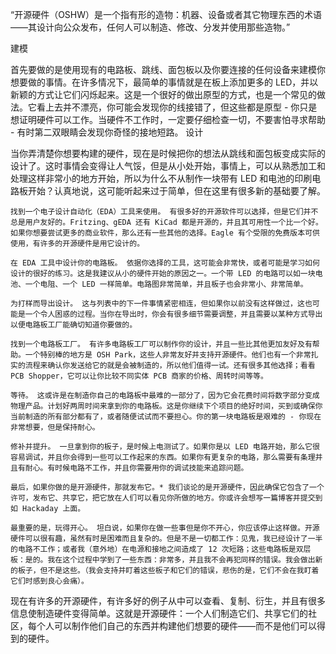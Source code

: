 “开源硬件（OSHW）是一个指有形的造物：机器、设备或者其它物理东西的术语——其设计向公众发布，任何人可以制造、修改、分发并使用那些造物。”

建模

首先要做的是使用现有的电路板、跳线、面包板以及你要连接的任何设备来建模你想要做的事情。在许多情况下，最简单的事情就是在板上添加更多的 LED，并以新颖的方式让它们闪烁起来。这是一个很好的做出原型的方式，也是一个常见的做法。它看上去并不漂亮，你可能会发现你的线接错了，但这些都是原型 - 你只是想证明硬件可以工作。当硬件不工作时，一定要仔细检查一切，不要害怕寻求帮助 - 有时第二双眼睛会发现你奇怪的接地短路。
设计

当你弄清楚你想要构建的硬件，现在是时候把你的想法从跳线和面包板变成实际的设计了。这时事情会变得让人气馁，但是从小处开始，事情上，可以从熟悉加工和处理这样非常小的地方开始，所以为什么不从制作一块带有 LED 和电池的印刷电路板开始？认真地说，这可能听起来过于简单，但在这里有很多新的基础要了解。

    找到一个电子设计自动化（EDA）工具来使用。 有很多好的开源软件可以选择，但是它们并不总是用户友好的。Fritzing、gEDA 还有 KiCad 都是开源的，并且其可用性一个比一个好。如果你想要尝试更多的商业软件，那么还有一些其他的选择。Eagle 有个受限的免费版本可供使用，有许多的开源硬件是用它设计的。

    在 EDA 工具中设计你的电路板。 依据你选择的工具，这可能会非常快，或者可能是学习如何设计的很好的练习。这是我建议从小的硬件开始的原因之一。一个带 LED 的电路可以如一块电池、一个电阻、一个 LED 一样简单。电路图非常简单，并且板子也会非常小、非常简单。

    为打样而导出设计。 这与列表中的下一件事情紧密相连，但如果你以前没有这样做过，这也可能是一个令人困惑的过程。当你在导出时，你会有很多细节需要调整，并且需要以某种方式导出以便电路板工厂能确切知道你要做的。

    找到一个电路板工厂。 有许多电路板工厂可以制作你的设计，并且一些比其他更加友好及有帮助。一个特别棒的地方是 OSH Park，这些人非常友好并支持开源硬件。他们也有一个非常扎实的流程来确认你发送给它的就是会被制造的，所以他们值得一试。还有很多其他选择；看看 PCB Shopper，它可以让你比较不同实体 PCB 商家的价格、周转时间等等。

    等待。 这或许是在制造你自己的电路板中最难的一部分了，因为它会花费时间将数字部分变成物理产品。计划好两周时间来拿到你的电路板。这是你继续下个项目的绝好时间，买到或确保你当前制造的所有部分都有了，或者随便试试而不要担心。你的第一块电路板是艰难的 - 你现在非常想要，但是保持耐心。

    修补并提升。 一旦拿到你的板子，是时候上电测试了。如果你是以 LED 电路开始，那么它很容易调试，并且你会得到一些可以工作起来的东西。如果你有更复杂的电路，那么需要有条理并且有耐心。有时候电路不工作，并且你需要用你的调试技能来追踪问题。

    最后，如果你做的是开源硬件，那就发布它。* 我们谈论的是开源硬件，因此确保它包含了一个许可，发布它、共享它，把它放在人们可以看见你所做的地方。你或许会想写一篇博客并提交到如 Hackaday 上面。

    最重要的是，玩得开心。 坦白说，如果你在做一些事但是你不开心，你应该停止这样做。开源硬件可以很有趣，虽然有时是困难而且复杂的。但是不是一切都工作：见鬼，我已经设计了一半的电路不工作；或者我（意外地）在电源和接地之间造成了 12 次短路；这些电路板是双层板：是的。我在这个过程中学到了一些东西：非常多，并且我不会再犯同样的错误。我会做出新的板子，但不是这些。（我会支持并盯着这些板子和它们的错误，悲伤的是，它们不会在我盯着它们时感到良心会痛）。

现在有许多的开源硬件，有许多好的例子从中可以查看、复制、衍生，并且有很多信息使制造硬件变得简单。这就是开源硬件：一个人们制造它们、共享它们的社区，每个人可以制作他们自己的东西并构建他们想要的硬件——而不是他们可以得到的硬件。
